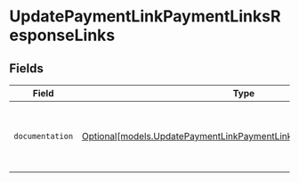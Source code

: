 # UpdatePaymentLinkPaymentLinksResponseLinks


## Fields

| Field                                                                                                                                  | Type                                                                                                                                   | Required                                                                                                                               | Description                                                                                                                            |
| -------------------------------------------------------------------------------------------------------------------------------------- | -------------------------------------------------------------------------------------------------------------------------------------- | -------------------------------------------------------------------------------------------------------------------------------------- | -------------------------------------------------------------------------------------------------------------------------------------- |
| `documentation`                                                                                                                        | [Optional[models.UpdatePaymentLinkPaymentLinksResponseDocumentation]](../models/updatepaymentlinkpaymentlinksresponsedocumentation.md) | :heavy_minus_sign:                                                                                                                     | The URL to the generic Mollie API error handling guide.                                                                                |